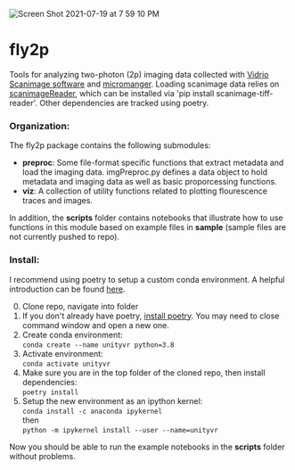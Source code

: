 ![Screen Shot 2021-07-19 at 7 59 10 PM](https://user-images.githubusercontent.com/10639803/126242184-65bc84c4-3fa2-4034-be51-3e8c2e4d9f8c.png)

# fly2p

Tools for analyzing two-photon (2p) imaging data collected with [Vidrio Scanimage software](https://vidriotechnologies.com/scanimage/) and [micromanger](https://micro-manager.org/). Loading scanimage data relies on [scanimageReader](https://pypi.org/project/scanimage-tiff-reader/), which can be installed via 'pip install scanimage-tiff-reader'. Other dependencies are tracked using poetry.

### Organization:
The fly2p package contains the following submodules:
* **preproc**: Some file-format specific functions that extract metadata and load the imaging data. imgPreproc.py defines a data object to hold metadata and imaging data as well as basic proporcessing functions.
* **viz**: A collection of utility functions related to plotting flourescence traces and images.

In addition, the **scripts** folder contains notebooks that illustrate how to use functions in this module based on example files in **sample** (sample files are not currently pushed to repo).


### Install:
I recommend using poetry to setup a custom conda environment. A helpful introduction can be found [here](https://ealizadeh.com/blog/guide-to-python-env-pkg-dependency-using-conda-poetry).

0. Clone repo, navigate into folder
1. If you don't already have poetry, [install poetry](https://python-poetry.org/docs/#installation). You may need to close command window and open a new one.
2. Create conda environment:  
 `conda create --name unityvr python=3.8`
4. Activate environment:  
 `conda activate unityvr`
6. Make sure you are in the top folder of the cloned repo, then install dependencies:  
 `poetry install`
8. Setup the new environment as an ipython kernel:  
    `conda install -c anaconda ipykernel`  
    then  
    `python -m ipykernel install --user --name=unityvr`
    
Now you should be able to run the example notebooks in the **scripts** folder without problems.
